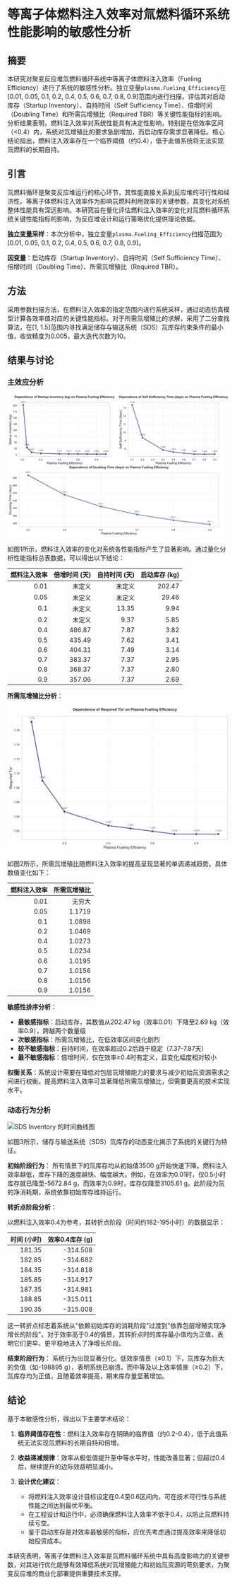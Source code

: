 # 等离子体燃料注入效率对氚燃料循环系统性能影响的敏感性分析

## 摘要

本研究对聚变反应堆氚燃料循环系统中等离子体燃料注入效率（Fueling Efficiency）进行了系统的敏感性分析。独立变量`plasma.Fueling_Efficiency`在[0.01, 0.05, 0.1, 0.2, 0.4, 0.5, 0.6, 0.7, 0.8, 0.9]范围内进行扫描，评估其对启动库存（Startup Inventory）、自持时间（Self Sufficiency Time）、倍增时间（Doubling Time）和所需氚增殖比（Required TBR）等关键性能指标的影响。分析结果表明，燃料注入效率对系统性能具有决定性影响，特别是在低效率区间（<0.4）内，系统对氚增殖比的要求急剧增加，而启动库存需求显著降低。核心结论指出，燃料注入效率存在一个临界阈值（约0.4），低于此值系统将无法实现氚燃料的长期自持。

## 引言

氚燃料循环是聚变反应堆运行的核心环节，其性能直接关系到反应堆的可行性和经济性。等离子体燃料注入效率作为影响氚燃料利用效率的关键参数，其变化对系统整体性能具有深远影响。本研究旨在量化评估燃料注入效率的变化对氚燃料循环系统关键性能指标的影响，为反应堆设计和运行策略优化提供理论依据。

**独立变量采样**：本次分析中，独立变量`plasma.Fueling_Efficiency`扫描范围为[0.01, 0.05, 0.1, 0.2, 0.4, 0.5, 0.6, 0.7, 0.8, 0.9]。

**因变量**：启动库存（Startup Inventory）、自持时间（Self Sufficiency Time）、倍增时间（Doubling Time）、所需氚增殖比（Required TBR）。

## 方法

采用参数扫描方法，在燃料注入效率的指定范围内进行系统采样，通过动态仿真模型计算各效率值对应的关键性能指标。对于所需氚增殖比的求解，采用了二分查找算法，在[1, 1.5]范围内寻找满足储存与输送系统（SDS）氚库存约束条件的最小值，收敛精度为0.005，最大迭代次数为10。

## 结果与讨论

### 主效应分析

![性能指标趋势曲线图](combined_analysis_plots.svg)

如图1所示，燃料注入效率的变化对系统各性能指标产生了显著影响。通过量化分析性能指标总表数据，可以得出以下结论：

| 燃料注入效率 | 倍增时间 (天) | 自持时间 (天) | 启动库存 (kg) |
|-------------:|---------------:|---------------:|--------------:|
| 0.01 | 未定义 | 未定义 | 202.47 |
| 0.05 | 未定义 | 未定义 | 29.46 |
| 0.1 | 未定义 | 13.35 | 9.94 |
| 0.2 | 未定义 | 9.37 | 5.85 |
| 0.4 | 486.87 | 7.87 | 3.82 |
| 0.5 | 435.49 | 7.62 | 3.41 |
| 0.6 | 404.31 | 7.49 | 3.14 |
| 0.7 | 383.37 | 7.37 | 2.95 |
| 0.8 | 368.37 | 7.37 | 2.80 |
| 0.9 | 357.06 | 7.37 | 2.69 |

**所需氚增殖比分析**：

![Required TBR vs plasma Fueling Efficiency](line_Required_TBR_vs_plasma.Fueling_Efficiency.svg)

如图2所示，所需氚增殖比随燃料注入效率的提高呈现显著的单调递减趋势。具体数值变化如下：

| 燃料注入效率 | 所需氚增殖比 |
|-------------:|--------------:|
| 0.01 | 无穷大 |
| 0.05 | 1.1719 |
| 0.1 | 1.0898 |
| 0.2 | 1.0469 |
| 0.4 | 1.0273 |
| 0.5 | 1.0234 |
| 0.6 | 1.0195 |
| 0.7 | 1.0156 |
| 0.8 | 1.0156 |
| 0.9 | 1.0156 |

**敏感性排序分析**：
- **最敏感指标**：启动库存，其数值从202.47 kg（效率0.01）下降至2.69 kg（效率0.9），跨越两个数量级
- **次敏感指标**：所需氚增殖比，在低效率区间变化剧烈
- **较不敏感指标**：自持时间，在效率超过0.2后趋于稳定（7.37-7.87天）
- **最不敏感指标**：倍增时间，仅在效率≥0.4时有定义，且变化幅度相对较小

**权衡关系**：系统设计需要在降低对包层氚增殖能力的要求与减少初始氚资源需求之间进行权衡。提高燃料注入效率可显著降低所需氚增殖比，但需要更高的技术实现水平。

### 动态行为分析

![SDS Inventory 的时间曲线图](sweep_sds_inventory_vs_plasma_Fueling_Efficiency.svg)

如图3所示，储存与输送系统（SDS）氚库存的动态变化揭示了系统的关键行为特征。

**初始阶段行为**：
所有情景下的氚库存均从初始值3500 g开始快速下降。燃料注入效率越低，库存下降的速度越快、幅度越大。例如，在效率为0.01时，仅0.5小时库存就已降至-5672.84 g，而效率为0.9时，库存仅降至3105.61 g。此阶段为氚的净消耗期，系统依靠初始库存维持运行。

**转折点阶段分析**：

以燃料注入效率0.4为参考，其转折点阶段（时间约182-195小时）的数据显示：

| 时间 (小时) | 效率0.4库存 (g) |
|------------:|-----------------:|
| 181.35 | -314.508 |
| 182.85 | -314.682 |
| 184.35 | -314.818 |
| 185.85 | -314.917 |
| 187.35 | -314.981 |
| 188.85 | -315.011 |
| 190.35 | -315.008 |

这一转折点标志着系统从"依赖初始库存的消耗阶段"过渡到"依靠包层增殖实现净增长的阶段"。对于效率高于0.4的情景，其转折点时的库存最小值均为正值，表明它们更早、更平稳地进入了净增长阶段。

**结束阶段行为**：
系统行为出现显著分化。低效率情景（≤0.1）下，氚库存为巨大的负值（如-198895 g），表明系统已崩溃。而中等及以上效率情景（≥0.2）下，氚库存均为正值，且随着效率提高，期末库存量显著增加。

## 结论

基于本敏感性分析，得出以下主要学术结论：

1. **临界阈值存在性**：燃料注入效率存在明确的临界值（约0.2-0.4），低于此值系统无法实现氚燃料的长期自持和倍增。

2. **收益递减规律**：效率从极低值提升至中等水平时，性能改善显著；但超过0.4后，继续提升的边际效益明显减小。

3. **设计优化建议**：
   - 将燃料注入效率设计目标设定在0.4至0.6区间内，可在技术可行性与系统性能之间达到最优平衡。
   - 在工程设计和运行中，必须确保燃料注入效率不低于0.4，以防止氚燃料持续亏空。
   - 鉴于启动库存是对效率最敏感的指标，应优先考虑通过提高效率来降低初始投资成本。

本研究表明，等离子体燃料注入效率是氚燃料循环系统中具有高度影响力的关键参数，对其进行优化能够有效降低系统对氚增殖能力和初始氚资源的苛刻要求，为聚变反应堆的商业化部署提供重要技术支撑。